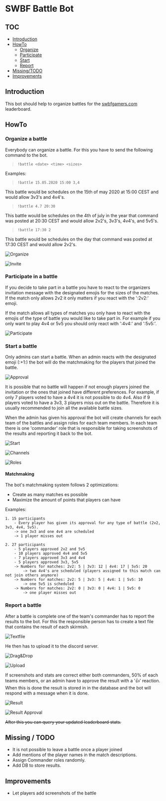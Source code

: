 # SWBF Battle Bot

## TOC
- [Introduction](#introduction)
- [HowTo](#howto)
    - [Organize](#organize)
    - [Participate](#participate)
    - [Start](#start)
    - [Report](#report)
- [Missing/TODO](#missing)
- [Improvements](#improvements)

## Introduction 
<div id="introduction"></div>

This bot should help to organize battles for the [swbfgamers.com](http://www.swbfgamers.com/) leaderboard.

## HowTo
<div id="howto"></div>

### Organize a battle
<div id="organize"></div>
Everybody can organize a battle. 
For this you have to send the following command to the bot.

> `!battle <date> <time> <sizes>`

Examples:

  > `!battle 15.05.2020 15:00 3,4`

  This battle would be schedules on the 15th of may 2020 at 15:00 CEST and would allow 3v3's and 4v4's.

  > `!battle 4.7 20:30`

  This battle would be schedules on the 4th of july in the year that command was posted at 20:30 CEST and would allow 2v2's, 3v3's, 4v4's, and 5v5's.

  > `!battle 17:30 2`

  This battle would be schedules on the day that command was posted at 17:30 CEST and would allow 2v2's.
    
![Organize](https://github.com/21stcenturyclan/SWBF-Battle-Bot/blob/master/readme/organize.png)

![Invite](https://github.com/21stcenturyclan/SWBF-Battle-Bot/blob/master/readme/invite.png)

### Participate in a battle
<div id="participate"></div>
If you decide to take part in a battle you have to react to the organizers invitation message with the designated emojis for the sizes of the matches.
If the match only allows 2v2 it only matters if you react with the ':2v2:' emoji.

If the match allows all types of matches you only have to react with the emojis of the type of battle you would like to take part in.
For example if you only want to play 4v4 or 5v5 you should only react with ':4v4:' and ':5v5:'.

![Participate](https://github.com/21stcenturyclan/SWBF-Battle-Bot/blob/master/readme/invite_reaction.png)

### Start a battle
<div id="start"></div>
Only admins can start a battle.
When an admin reacts with the designated emoji (:+1:) the bot will do the matchmaking for the players that joined the battle.

![Approval](https://github.com/21stcenturyclan/SWBF-Battle-Bot/blob/master/readme/invite_approval.png)

It is possible that no battle will happen if not enough players joined the invitation or the ones that joined have different preferences.
For example, if only 7 players voted to have a 4v4 it is not possible to do 4v4.
Also if 9 players voted to have a 3v3, 3 players miss out on the battle.
Therefore it is usually recommended to join all the available battle sizes.

When the admin has given his approval the bot will create channels for each team of the battles and assign roles for each team members.
In each team there is one 'commander' role that is responsible for taking screenshots of the results and reporting it back to the bot.

![Start](https://github.com/21stcenturyclan/SWBF-Battle-Bot/blob/master/readme/start.png)

![Channels](https://github.com/21stcenturyclan/SWBF-Battle-Bot/blob/master/readme/channels.png)

![Roles](https://github.com/21stcenturyclan/SWBF-Battle-Bot/blob/master/readme/roles.png)

#### Matchmaking
The bot's matchmaking system follows 2 optimizations:
- Create as many matches es possible
- Maximize the amount of points that players can have

Examples:

    1. 15 participants
        - Every player has given its approval for any type of battle (2v2, 3v3, 4v4, 5v5).
        -> one 3v3 and one 4v4 are scheduled
        -> 1 player misses out
        
    2. 27 participants
        - 5 players approved 2v2 and 5v5
        - 10 players approved 4v4 and 5v5
        - 7 players approved 3v3 and 4v4
        - 5 players approved 3v3, 5v5
        -> Numbers for matches: 2v2: 5 | 3v3: 12 | 4v4: 17 | 5v5: 20 
            -> two 4v4's are scheduled (players assigned to this match can not join others anymore)
        -> Numbers for matches: 2v2: 5 | 3v3: 5 | 4v4: 1 | 5v5: 10
            -> one 5v5 is scheduled
        -> Numbers for matches: 2v2: 0 | 3v3: 0 | 4v4: 1 | 5v5: 0
            -> one player misses out 

### Report a battle
<div id="report"></div>
After a battle is complete one of the team's commander has to report the results to the bot.
For this the responsible person has to create a text file that contains the result of each skirmish.

![Textfile](https://github.com/21stcenturyclan/SWBF-Battle-Bot/blob/master/readme/report_text.png)

He then has to upload it to the discord server.

![Drag&Drop](https://github.com/21stcenturyclan/SWBF-Battle-Bot/blob/master/readme/drag_drop.png)

![Upload](https://github.com/21stcenturyclan/SWBF-Battle-Bot/blob/master/readme/upload.png)

If screenshots and stats are correct either both commanders, 50% of each teams members, or an admin have to approve the result with a ':+1:' reaction.
When this is done the result is stored in in the database and the bot will respond with a message when it is done.

![Result](https://github.com/21stcenturyclan/SWBF-Battle-Bot/blob/master/readme/result_bot.png)

![Result Approval](https://github.com/21stcenturyclan/SWBF-Battle-Bot/blob/master/readme/result_approval.png)

<s>After this you can query your updated leaderboard stats.</s>

## Missing / TODO
<div id="missing"></div>

- It is not possible to leave a battle once a player joined
- Add mentions of the player names in the match descriptions.
- Assign Commander roles randomly.
- Add DB to store results.

## Improvements
<div id="improvements"></div>

- Let players add screenshots of the battle

